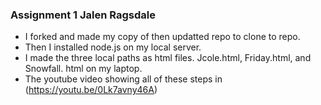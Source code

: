 ### Assignment 1 Jalen Ragsdale 
* I forked and made my copy of then updatted repo to clone to repo. 
* Then I installed node.js on my local server. 
* I made the three local paths as html files. Jcole.html, Friday.html, and Snowfall. html on my laptop.
* The youtube video showing all of these steps in (https://youtu.be/0Lk7avny46A)


